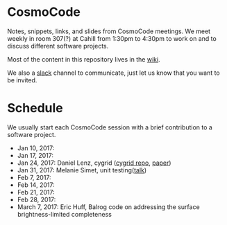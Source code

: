 # CosmoCode
Notes, snippets, links, and slides from CosmoCode meetings. We meet weekly in room 307(?) at Cahill from 1:30pm to 4:30pm to work on and to discuss different software projects.

Most of the content in this repository lives in the [wiki](https://github.com/Darksector326/CosmoCode/wiki/).

We also a [slack](https://slack.com) channel to communicate, just let us know that you want to be invited.

# Schedule

We usually start each CosmoCode session with a brief contribution to a software project.

* Jan 10, 2017: 
* Jan 17, 2017: 
* Jan 24, 2017: Daniel Lenz, cygrid ([cygrid repo](http://github.com/bwinkel/cygrid), [paper](http://adsabs.harvard.edu/abs/2016A%26A...591A..12W))
* Jan 31, 2017: Melanie Simet, unit testing([talk](https://docs.google.com/presentation/d/1rbLXILC2sBo5x-OZ7_RO_EDU9Fcqr-NyPC2L0Yy3pms/edit?usp=sharing))
* Feb 7, 2017: 
* Feb 14, 2017: 
* Feb 21, 2017:
* Feb 28, 2017:
* March 7, 2017: Eric Huff, Balrog code on addressing the surface brightness-limited completeness
